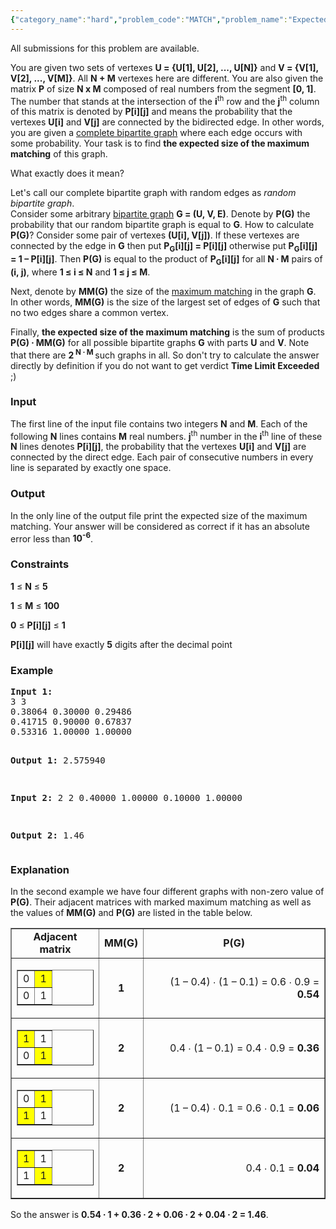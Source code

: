 ```yaml
---
{"category_name":"hard","problem_code":"MATCH","problem_name":"Expected Maximum Matching","languages_supported":{"0":"ADA","1":"ASM","2":"BASH","3":"BF","4":"C","5":"C99 strict","6":"CAML","7":"CLOJ","8":"CLPS","9":"CPP 4.3.2","10":"CPP 4.9.2","11":"CPP14","12":"CS2","13":"D","14":"ERL","15":"FORT","16":"FS","17":"GO","18":"HASK","19":"ICK","20":"ICON","21":"JAVA","22":"JS","23":"LISP clisp","24":"LISP sbcl","25":"LUA","26":"NEM","27":"NICE","28":"NODEJS","29":"PAS fpc","30":"PAS gpc","31":"PERL","32":"PERL6","33":"PHP","34":"PIKE","35":"PRLG","36":"PYTH","37":"PYTH 3.4","38":"RUBY","39":"SCALA","40":"SCM guile","41":"SCM qobi","42":"ST","43":"TCL","44":"TEXT","45":"WSPC"},"max_timelimit":3,"source_sizelimit":50000,"problem_author":"shangjingbo","problem_tester":"anton_lunyov","date_added":"29-03-2012","tags":{"0":"hard","1":"june12","2":"matching","3":"probability","4":"shangjingbo"},"editorial_url":"http://discuss.codechef.com/problems/MATCH","time":{"view_start_date":1339403792,"submit_start_date":1339403792,"visible_start_date":1339407000,"end_date":1735669800},"layout":"problem"}
---
```

<span class="solution-visible-txt">All submissions for this problem are available.</span><p>You are given two sets of vertexes <b>U = {U[1], U[2], ..., U[N]}</b> and <b>V = {V[1], V[2], ..., V[M]}</b>. All <b>N + M</b> vertexes here are different. You are also given the matrix <b>P</b> of size <b>N x M</b> composed of real numbers from the segment <b>[0, 1]</b>. The number that stands at the intersection of the <b>i</b><sup>th</sup> row and the <b>j</b><sup>th</sup> column of this matrix is denoted by <b>P[i][j]</b> and means the probability that the vertexes <b>U[i]</b> and <b>V[j]</b> are connected by the bidirected edge. In other words, you are given a <a href="http://en.wikipedia.org/wiki/Complete_bipartite_graph">complete bipartite graph</a> where each edge occurs with some probability. Your task is to find <b>the expected size of the maximum matching</b> of this graph.</p>
<p>What exactly does it mean?</p>
<p>Let's call our complete bipartite graph with random edges as <i>random bipartite graph</i>.<br />
Consider some arbitrary <a href="http://en.wikipedia.org/wiki/Bipartite_graph">bipartite graph</a> <b>G = (U, V, E)</b>. Denote by <b>P(G)</b> the probability that our random bipartite graph is equal to <b>G</b>. How to calculate <b>P(G)</b>? Consider some pair of vertexes <b>(U[i], V[j])</b>. If these vertexes are connected by the edge in <b>G</b> then put <b>P<sub>G</sub>[i][j] = P[i][j]</b> otherwise put <b>P<sub>G</sub>[i][j] = 1 – P[i][j]</b>. Then <b>P(G)</b> is equal to the product of <b>P<sub>G</sub>[i][j]</b> for all <b>N ∙ M</b> pairs of <b>(i, j)</b>, where <b>1 ≤ i ≤ N</b> and <b>1 ≤ j ≤ M</b>.</p>
<p>Next, denote by <b>MM(G)</b> the size of the <a href="http://en.wikipedia.org/wiki/Maximum_matching#Definition">maximum matching</a> in the graph <b>G</b>. In other words, <b>MM(G)</b> is the size of the largest set of edges of <b>G</b> such that no two edges share a common vertex. </p>
<p>Finally, <b>the expected size of the maximum matching</b> is the sum of products <b>P(G) ∙ MM(G)</b> for all possible bipartite graphs <b>G</b> with parts <b>U</b> and <b>V</b>. Note that there are <b>2<sup> N ∙ M </sup></b> such graphs in all. So don't try to calculate the answer directly by definition if you do not want to get verdict <b>Time Limit Exceeded</b> ;)</p>
<h3>Input</h3>
<p>The first line of the input file contains two integers <b>N</b> and <b>M</b>. Each of the following <b>N</b> lines contains <b>M</b> real numbers. <b>j</b><sup>th</sup> number in the <b>i</b><sup>th</sup> line of these <b>N</b> lines denotes <b>P[i][j]</b>, the probability that the vertexes <b>U[i]</b> and <b>V[j]</b> are connected by the direct edge. Each pair of consecutive numbers in every line is separated by exactly one space.</p>
<h3>Output</h3>
<p>In the only line of the output file print the expected size of the maximum matching. Your answer will be considered as correct if it has an absolute error less than <b>10<sup>-6</sup></b>.</p>
<h3>Constraints</h3>
<p><b>1</b> ≤ <b>N</b> ≤ <b>5</b></p>
<p><b>1</b> ≤ <b>M</b> ≤ <b>100</b></p>
<p><b>0</b> ≤ <b>P[i][j]</b> ≤ <b>1</b></p>
<p><b>P[i][j]</b> will have exactly <b>5</b> digits after the decimal point</p>
<h3>Example</h3>
<pre>
<b>Input 1:</b>
3 3
0.38064 0.30000 0.29486
0.41715 0.90000 0.67837
0.53316 1.00000 1.00000

<b>Output 1:</b>
2.575940


<b>Input 2:</b>
2 2
0.40000 1.00000
0.10000 1.00000

<b>Output 2:</b>
1.46
</pre><h3>Explanation</h3>
<p>In the second example we have four different graphs with non-zero value of <b>P(G)</b>. Their adjacent matrices with marked maximum matching as well as the values of <b>MM(G)</b> and <b>P(G)</b> are listed in the table below.</p>
<p>
<table border="1">
<tbody>
<tr>
<td align="center"><b>Adjacent matrix</b></td>
<td align="center"><b>MM(G)</b></td>
<td align="center"><b>P(G)</b></td>
</tr>
<tr>
<td>
<table border="1" align="center">
<tbody>
<tr>
<td>0</td>
<td bgcolor="yellow">1</td>
</tr>
<tr>
<td>0</td>
<td>1</td>
</tr>
</tbody>
</table>
</td>
<td align="center"><b>1</b></td>
<td align="right">(1 – 0.4) ∙ (1 – 0.1) = 0.6 ∙ 0.9 = <b>0.54</b></td>
</tr>
<tr>
<td>
<table border="1" align="center">
<tbody>
<tr>
<td bgcolor="yellow">1</td>
<td>1</td>
</tr>
<tr>
<td>0</td>
<td bgcolor="yellow">1</td>
</tr>
</tbody>
</table>
</td>
<td align="center"><b>2</b></td>
<td align="right">0.4 ∙ (1 – 0.1) = 0.4 ∙ 0.9 = <b>0.36</b></td>
</tr>
<tr>
<td>
<table border="1" align="center">
<tbody>
<tr>
<td>0</td>
<td bgcolor="yellow">1</td>
</tr>
<tr>
<td bgcolor="yellow">1</td>
<td>1</td>
</tr>
</tbody>
</table>
</td>
<td align="center"><b>2</b></td>
<td align="right">(1 – 0.4) ∙ 0.1 = 0.6 ∙ 0.1 = <b>0.06</b></td>
</tr>
<tr>
<td>
<table border="1" align="center">
<tbody>
<tr>
<td bgcolor="yellow">1</td>
<td>1</td>
</tr>
<tr>
<td>1</td>
<td bgcolor="yellow">1</td>
</tr>
</tbody>
</table>
</td>
<td align="center"><b>2</b></td>
<td align="right">0.4 ∙ 0.1 = <b>0.04</b></td>
</tr>
</tbody>
</table>
</p>
<p>So the answer is <b>0.54 ∙ 1 + 0.36 ∙ 2 + 0.06 ∙ 2 + 0.04 ∙ 2 = 1.46</b>.</p>
